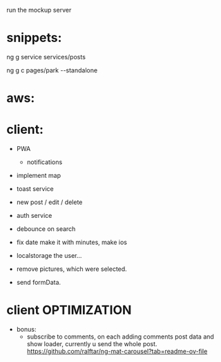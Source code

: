 run the mockup server


# snippets: 
ng g service services/posts

ng g c pages/park --standalone

# aws:


# client: 

- PWA
    - notifications
    
- implement map
- toast service
- new post / edit / delete
- auth service
- debounce on search
- fix date make it with minutes, make ios
- localstorage the user...

- remove pictures, which were selected.
- send formData.

# client OPTIMIZATION 
- bonus:
    - subscribe to comments, on each adding comments post data and show loader, currently u send the whole post.
https://github.com/ralftar/ng-mat-carousel?tab=readme-ov-file

